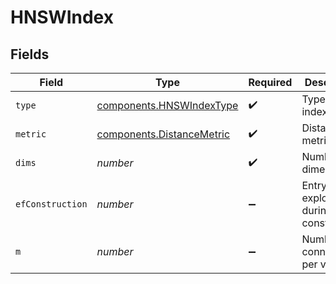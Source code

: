 # HNSWIndex


## Fields

| Field                                                                  | Type                                                                   | Required                                                               | Description                                                            |
| ---------------------------------------------------------------------- | ---------------------------------------------------------------------- | ---------------------------------------------------------------------- | ---------------------------------------------------------------------- |
| `type`                                                                 | [components.HNSWIndexType](../../models/components/hnswindextype.md)   | :heavy_check_mark:                                                     | Type of the index.                                                     |
| `metric`                                                               | [components.DistanceMetric](../../models/components/distancemetric.md) | :heavy_check_mark:                                                     | Distance metric.                                                       |
| `dims`                                                                 | *number*                                                               | :heavy_check_mark:                                                     | Number of dimensions.                                                  |
| `efConstruction`                                                       | *number*                                                               | :heavy_minus_sign:                                                     | Entry points explored during construction.                             |
| `m`                                                                    | *number*                                                               | :heavy_minus_sign:                                                     | Number of connections per vertex.                                      |